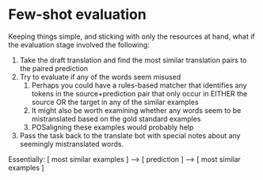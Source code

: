 # Few-shot evaluation

Keeping things simple, and sticking with only the resources at hand, what if the evaluation stage involved the following:

1. Take the draft translation and find the most similar translation pairs to the paired prediction
2. Try to evaluate if any of the words seem misused
   1. Perhaps you could have a rules-based matcher that identifies any tokens in the source+prediction pair that only occur in EITHER the source OR the target in any of the similar examples
   2. It might also be worth examining whether any words seem to be mistranslated based on the gold standard examples
   3. POSaligning these examples would probably help
3. Pass the task back to the translate bot with special notes about any seemingly mistranslated words.

Essentially: \[ most similar examples ] --> \[ prediction ] --> \[ most similar examples ]
